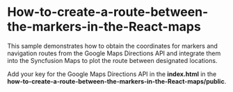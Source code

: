 # How-to-create-a-route-between-the-markers-in-the-React-maps

This sample demonstrates how to obtain the coordinates for markers and navigation routes from the Google Maps Directions API and integrate them into the Syncfusion Maps to plot the route between designated locations.

Add your key for the Google Maps Directions API in the **index.html** in the **how-to-create-a-route-between-the-markers-in-the-React-maps/public**.
